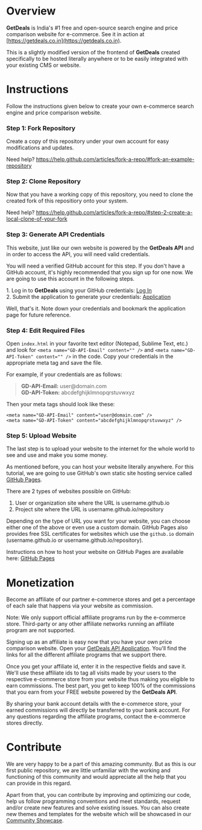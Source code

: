 Overview
===

**GetDeals** is India's #1 free and open-source search engine and price comparison website for e-commerce. See it in action at [https://getdeals.co.in](https://getdeals.co.in).

This is a slightly modified version of the frontend of **GetDeals** created specifically to be hosted literally anywhere or to be easily integrated with your existing CMS or website. 

Instructions
===

Follow the instructions given below to create your own e-commerce search engine and price comparison website.

### Step 1: Fork Repository

Create a copy of this repository under your own account for easy modifications and updates. 

Need help? https://help.github.com/articles/fork-a-repo/#fork-an-example-repository

### Step 2: Clone Repository

Now that you have a working copy of this repository, you need to clone the created fork of this repositiory onto your system. 

Need help? https://help.github.com/articles/fork-a-repo/#step-2-create-a-local-clone-of-your-fork

### Step 3: Generate API Credentials

This website, just like our own website is powered by the **GetDeals API** and in order to access the API, you will need valid credentials.

You will need a verified GitHub account for this step. If you don't have a GitHub account, it's highly recommended that you sign up for one now. We are going to use this account in the following steps.

1\. Log in to **GetDeals** using your GitHub credentials: [Log In](https://getdeals.co.in/application)\
2\. Submit the application to generate your credentials: [Application](https://getdeals.co.in/application)

Well, that's it. Note down your credentials and bookmark the application page for future reference. 

### Step 4: Edit Required Files

Open `index.html` in your favorite text editor (Notepad, Sublime Text, etc.) and look for `<meta name="GD-API-Email" content="" />` and `<meta name="GD-API-Token" content="" />` in the code. Copy your credentials in the appropriate meta tag and save the file.

For example, if your credentials are as follows:
> **GD-API-Email:** user&#64;domain&#46;com\
> **GD-API-Token:** abcdefghijklmnopqrstuvwxyz

Then your meta tags should look like these:
```
<meta name="GD-API-Email" content="user@domain.com" />
<meta name="GD-API-Token" content="abcdefghijklmnopqrstuvwxyz" />
```

### Step 5: Upload Website

The last step is to upload your website to the internet for the whole world to see and use and make you some money.

As mentioned before, you can host your website literally anywhere. For this tutorial, we are going to use GitHub's own static site hosting service called [GitHub Pages](https://pages.github.com/).

There are 2 types of websites possible on GitHub:
1. User or organization site where the URL is username.github.io
2. Project site where the URL is username.github.io/repository

Depending on the type of URL you want for your website, you can choose either one of the above or even use a custom domain. GitHub Pages also provides free SSL certificates for websites which use the `github.io` domain (username.github.io or username.github.io/repository). 

Instructions on how to host your website on GitHub Pages are available here: [GitHub Pages](https://pages.github.com/)

Monetization
===

Become an affiliate of our partner e-commerce stores and get a percentage of each sale that happens via your website as commission.

Note: We only support official affiliate programs run by the e-commerce store. Third-party or any other affiliate networks running an affiliate program are not supported.

Signing up as an affiliate is easy now that you have your own price comparison website. Open your [GetDeals API Application](https://getdeals.co.in/application). You'll find the links for all the different affiliate programs that we support there. 

Once you get your affiliate id, enter it in the respective fields and save it. We'll use these affiliate ids to tag all visits made by your users to the respective e-commerce store from your website thus making you eligible to earn commissions. The best part, you get to keep 100% of the commissions that you earn from your FREE website powered by the **GetDeals API**.

By sharing your bank account details with the e-commerce store, your earned commissions will directly be transferred to your bank account. For any questions regarding the affiliate programs, contact the e-commerce stores directly.

Contribute
===

We are very happy to be a part of this amazing community. But as this is our first public repository, we are little unfamiliar with the working and functioning of this community and would appreciate all the help that you can provide in this regard.

Apart from that, you can contribute by improving and optimizing our code, help us follow programming conventions and meet standards, request and/or create new features and solve existing issues. You can also create new themes and templates for the website which will be showcased in our [Community Showcase](https://github.com/getdeals/community-showcase).